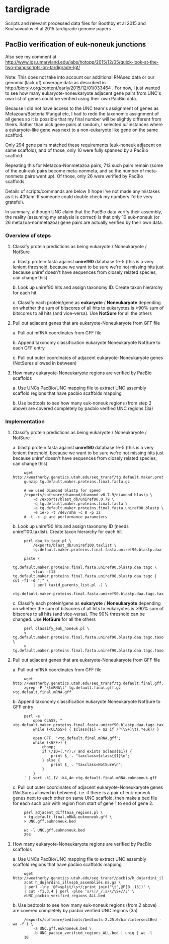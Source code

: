 # tardigrade
Scripts and relevant processed data files for  Boothby et al 2015 and Koutsovoulos et al 2015 tardigrade genome papers

## PacBio verification of euk-noneuk junctions

Also see my comment at http://www.igs.umaryland.edu/labs/hotopp/2015/12/05/quick-look-at-the-two-manuscripts-on-tardigrade-lgt/

Note: This does not take into account our additional RNAseq data or our genomic (lack of) coverage data as described in http://biorxiv.org/content/early/2015/12/01/033464 . For now, I just wanted to see how many eukaryote-noneukaryote adjacent gene pairs from UNC's own list of genes could be verified using their own PacBio data.

Because I did not have access to the UNC team's assignment of genes as Metazoan/Bacterial/Fungal etc, I had to redo the taxonomic assignment of all genes so it is possible that my final number will be slightly different from theirs. Rather than pick gene pairs at random, I selected *all* instances where a eukaryote-like gene was next to a non-eukaryote like gene on the same scaffold.

Only 294 gene pairs matched these requirements (euk-noneuk adjacent on same scaffold), and of those, only 10 were fully spanned by a PacBio scaffold.

Repeating this for Metazoa-Nonmetazoa pairs, 713 such pairs remain (some of the euk-euk pairs become meta-nonmeta, and so the number of meta-nonmeta pairs went up). Of those, only 26 were verified by PacBio scaffolds.

Details of scripts/commands are below (I hope I've not made any mistakes as it is 430am! If someone could double check my numbers I'd be very grateful).

In summary, although UNC claim that the PacBio data verify their assembly, the reality (assuming my analysis is correct) is that only 10 euk-noneuk (or 26 metazoa-nonmetazoa) gene pairs are actually verified by their own data.

### Overview of steps

1. Classify protein predictions as being eukaryote / Noneukaryote / NotSure

    a. blastp protein fasta against **uniref90** database 1e-5 (this is a very lenient threshold, because we want to be sure we're not missing hits just because uniref doesn't have sequences from closely related species, can change this)

    b. Look up uniref90 hits and assign taxonomy ID. Create taxon hierarchy for each hit

    c. Classify each protein/gene as **eukaryote** / **Noneukaryote** depending on whether the sum of bitscores of all hits to eukaryotes is >90% sum of bitscores to all hits (and vice-versa). Use **NotSure** for all the others

2. Pull out adjacent genes that are eukaryote-Noneukaryote from GFF file

    a. Pull out mRNA coordinates from GFF file

    b. Append taxonomy classification eukaryote Noneukaryote NotSure to each GFF entry

    c. Pull out outer coordinates of adjacent eukaryote-Noneukaryote genes (NotSures allowed in between)
    
3. How many eukaryote-Noneukaryote regions are verified by PacBio scaffolds

    a. Use UNCs PacBio/UNC mapping file to extract UNC assembly scaffold regions that have pacbio scaffolds mapping

    b. Use bedtools to see how many euk-noneuk regions (from step 2 above) are covered completely by pacbio verified UNC regions (3a)
    
### Implementation

1. Classify protein predictions as being eukaryote / Noneukaryote / NotSure

    a. blastp protein fasta against **uniref90** database 1e-5 (this is a very lenient threshold, because we want to be sure we're not missing hits just because uniref doesn't have sequences from closely related species, can change this)

            wget http://weatherby.genetics.utah.edu/seq_transf/tg.default.maker.proteins.final.fasta.gz
            gunzip tg.default.maker.proteins.final.fasta.gz
            
            # we used Diamond blastp for speed
            /exports/software/diamond/diamond-v0.7.9/diamond blastp \
                -d /exports/blast_db/uniref90.0.79 \
                -q tg.default.maker.proteins.final.fasta \
                -a tg.default.maker.proteins.final.fasta.uniref90.blastp \
                -e 1e-5 -t /dev/shm -c 8 -p 32
            # -t -c -p are performance parameters
    
    b. Look up uniref90 hits and assign taxonomy ID (needs uniref100.taxlist). Create taxon hierarchy for each hit
    
            perl daa_to_tagc.pl \
                /exports/blast_db/uniref100.taxlist \
                tg.default.maker.proteins.final.fasta.uniref90.blastp.daa
            
            paste \
                tg.default.maker.proteins.final.fasta.uniref90.blastp.daa.tagc \
                <(cut -f13 tg.default.maker.proteins.final.fasta.uniref90.blastp.daa.tagc | cut -f1 -d ";" \
                | perl taxid_parents_list.pl -) \
            >tg.default.maker.proteins.final.fasta.uniref90.blastp.daa.tagc.taxonhierarchy

                
    c. Classify each protein/gene as **eukaryote** / **Noneukaryote** depending on whether the sum of bitscores of all hits to eukaryotes is >90% sum of bitscores to all hits (and vice-versa). The 90% threshold can be changed. Use **NotSure** for all the others

            perl classify_euk_noneuk.pl \
            < tg.default.maker.proteins.final.fasta.uniref90.blastp.daa.tagc.taxonhierarchy \
            > tg.default.maker.proteins.final.fasta.uniref90.blastp.daa.tagc.taxonhierarchy.euknoneuk

2. Pull out adjacent genes that are eukaryote-Noneukaryote from GFF file

    a. Pull out mRNA coordinates from GFF file

            wget http://weatherby.genetics.utah.edu/seq_transf/tg.default.final.gff.gz
            zgrep -P "\tmRNA\t" tg.default.final.gff.gz >tg.default.final.mRNA.gff
    
    b. Append taxonomy classification eukaryote Noneukaryote NotSure to GFF entry
    
            perl -e '
                open CLASS, "<tg.default.maker.proteins.final.fasta.uniref90.blastp.daa.tagc.taxonhierarchy.classified";
                while (<CLASS>) { $class{$1} = $2 if /^(\S+)\t(.*euk)/ }
            
                open GFF, "<tg.default.final.mRNA.gff";
                while (<GFF>) {
                    chomp;
                    if (/ID=(.*?);/ and exists $class{$1}) {
                        print $_ . "taxclass=$class{$1}\n";
                    } else {
                        print $_ . "taxclass=NotSure\n";        
                    }
                }
            ' | sort -k1,1V -k4,4n >tg.default.final.mRNA.euknoneuk.gff
    
    c. Pull out outer coordinates of adjacent eukaryote-Noneukaryote genes (NotSures allowed in between). i.e. if there is a pair of euk-noneuk genes next to each other on same UNC scaffold, then make a bed file for each such pair with region from start of gene 1 to end of gene 2.

            perl adjacent_difftaxa_regions.pl \
            < tg.default.final.mRNA.euknoneuk.gff \
            > UNC.gff.euknoneuk.bed
            
            wc -l UNC.gff.euknoneuk.bed
            294
    
3. How many eukaryote-Noneukaryote regions are verified by PacBio scaffolds

    a. Use UNCs PacBio/UNC mapping file to extract UNC assembly scaffold regions that have pacbio scaffolds mapping
    
            wget http://weatherby.genetics.utah.edu/seq_transf/pacbio/h_dujardini_illvspb_assemblies.m5.gz
            zcat h_dujardini_illvspb_assemblies.m5.gz \
            | perl -lne '@F=split/\s+/;print join("\t",@F[0..15])' \
            | cut -f1,3,4 | perl -plne 's/\|/_/;s/\/\S+//;' \
            >UNC_pacbio_verified_regions_ALL.bed

    b. Use bedtools to see how many euk-noneuk regions (from 2 above) are covered completely by pacbio verified UNC regions (3a)

            /exports/software/bedtools/bedtools-2.25.0/bin/intersectBed -wa -f 1 \
                -a UNC.gff.euknoneuk.bed \
                -b UNC_pacbio_verified_regions_ALL.bed | uniq | wc -l
            10
